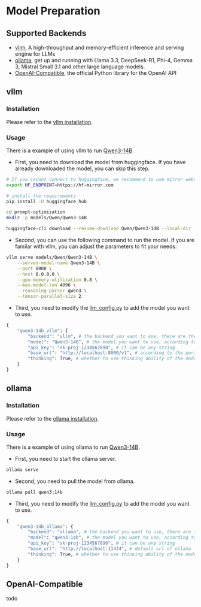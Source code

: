 # Model Preparation

## Supported Backends
- [vllm](https://docs.vllm.ai/en/latest/getting_started/quickstart.html), A high-throughput and memory-efficient inference and serving engine for LLMs
- [ollama](https://ollama.com/), get up and running with Llama 3.3, DeepSeek-R1, Phi-4, Gemma 3, Mistral Small 3.1 and other large language models.
- [OpenAI-Compatible](https://github.com/openai/openai-python), the official Python library for the OpenAI API

## vllm
### Installation
Please refer to the [vllm installation](https://docs.vllm.ai/en/latest/getting_started/installation/index.html).
### Usage
There is a example of using vllm to run [Qwen3-14B](https://huggingface.co/Qwen/Qwen3-14B).  
- First, you need to download the model from huggingface. If you have already downloaded the model, you can skip this step.
```bash
# If you cannot connect to huggingface, we recommend to use mirror website https://hf-mirror.com/
export HF_ENDPOINT=https://hf-mirror.com

# install the requirements
pip install -U huggingface_hub

cd prompt-optimization
mkdir -p models/Qwen/Qwen3-14B

huggingface-cli download --resume-download Qwen/Qwen3-14B --local-dir ./models/Qwen/Qwen3-14B
```
- Second, you can use the following command to run the model. If you are familar with vllm, you can adjust the parameters to fit your needs.
```bash
vllm serve models/Qwen/Qwen3-14B \
    --served-model-name Qwen3-14B \
    --port 8000 \
    --host 0.0.0.0 \
    --gpu-memory-utilization 0.8 \
    --max-model-len 4096 \
    --reasoning-parser qwen3 \
    --tensor-parallel-size 2
```
- Third, you need to modify the [llm_config.py](../src/config/llm_config.py) to add the model you want to use.
```python
{
    "qwen3-14b_vllm": {
        "backend": "vllm", # the backend you want to use, there are there choices: vllm, ollama, openai
        "model": "Qwen3-14B", # the model you want to use, according to the served-model-name parameter in the vllm command
        "api_key": "sk-proj-1234567890", # it can be any string
        "base_url": "http://localhost:8000/v1", # according to the port parameter in the vllm command
        "thinking": True, # whether to use thinking ability of the model, not all models support this
    }
}
```

## ollama
### Installation
Please refer to the [ollama installation](https://ollama.com/download).
### Usage
There is a example of using ollama to run [Qwen3-14B](https://huggingface.co/Qwen/Qwen3-14B).
- First, you need to start the ollama server.
```bash
ollama serve
```
- Second, you need to pull the model from ollama.
```bash
ollama pull qwen3:14b
```
- Third, you need to modify the [llm_config.py](../src/config/llm_config.py) to add the model you want to use.
```python
{
    "qwen3-14b_ollama": {
        "backend": "ollama", # the backend you want to use, there are there choices: vllm, ollama, openai
        "model": "qwen3:14b", # the model you want to use, according to the model you pulled from ollama
        "api_key": "sk-proj-1234567890", # it can be any string
        "base_url": "http://localhost:11434", # default url of ollama
        "thinking": True, # whether to use thinking ability of the model, not all models support this
    }
}   
```

## OpenAI-Compatible
todo